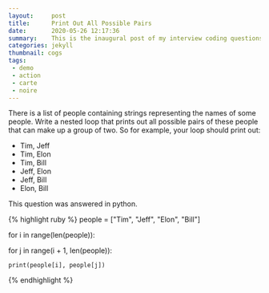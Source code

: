 ```yaml
---
layout:     post
title:      Print Out All Possible Pairs
date:       2020-05-26 12:17:36
summary:    This is the inaugural post of my interview coding questions.
categories: jekyll
thumbnail: cogs
tags:
 - demo
 - action
 - carte
 - noire
---
```


There is a list of people containing strings representing the names of some people. Write a nested loop that prints out all possible pairs of these people that can make up a group of two. So for example, your loop should print out:

* Tim, Jeff
* Tim, Elon
* Tim, Bill
* Jeff, Elon
* Jeff, Bill
* Elon, Bill

This question was answered in python.

{% highlight ruby %}
people = ["Tim", "Jeff", "Elon", "Bill"]

for i in range(len(people)):

  for j in range(i + 1, len(people)):

    print(people[i], people[j])
{% endhighlight %}
